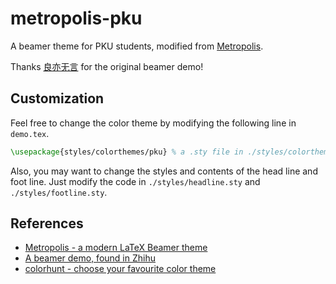 # metropolis-pku

A beamer theme for PKU students, modified from [Metropolis](https://github.com/matze/mtheme).

Thanks [良亦无言](https://www.zhihu.com/people/espero1999) for the original beamer demo!

## Customization

Feel free to change the color theme by modifying the following line in `demo.tex`.

```latex
\usepackage{styles/colorthemes/pku} % a .sty file in ./styles/colorthemes/
```

Also, you may want to change the styles and contents of the head line and foot line. Just modify the code in `./styles/headline.sty` and `./styles/footline.sty`.

## References

* [Metropolis - a modern LaTeX Beamer theme](https://github.com/matze/mtheme)
* [A beamer demo, found in Zhihu](https://bronze-hat-b0a.notion.site/beamer-demo-680d3ac319cd434da0cee89bcae53545)
* [colorhunt - choose your favourite color theme](https://www.colorhunt.co/)